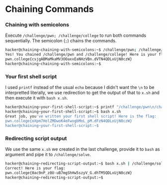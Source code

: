 # Chaining Commands

### Chaining with semicolons
Execute `/challenge/pwn; /challenge/college` to run both commands sequentially. The semicolon (`;`) chains the commands.
```bash
hacker@chaining~chaining-with-semicolons:~$ /challenge/pwn; /challenge/college
Yes! You chained /challenge/pwn and /challenge/college! Here is your flag:
pwn.college{csjgABMaMkaMV3OOaxxEaNHzVBn.dVTN4QDLxUjN0czW}
hacker@chaining~chaining-with-semicolons:~$ 
```

### Your first shell script
I used `printf` instead of the usual `echo` because I didn't want the `\n` to be interpretted literally, we use redirection to get the output of that to `x.sh` and then execute it with `bash x.sh`.
```bash
hacker@chaining~your-first-shell-script:~$ printf "/challenge/pwn\n/challenge/college" > x.sh
hacker@chaining~your-first-shell-script:~$ bash x.sh
Great job, you've written your first shell script! Here is the flag:
pwn.college{oXpm7HolZMDwoK4eFwogbMoL_pM.dFzN4QDLxUjN0czW}
hacker@chaining~your-first-shell-script:~$ 
```

### Redirecting script output
We use the same `x.sh` we created in the last challenge, provide it to `bash` as argument and pipe it to `/challenge/solve`.
```bash
hacker@chaining~redirecting-script-output:~$ bash x.sh | /challenge/solve
Correct! Here is your flag:
pwn.college{0ac9nP_z0U-uB7mgShHw5szyV_G.dhTM5QDLxUjN0czW}
hacker@chaining~redirecting-script-output:~$ 
```
